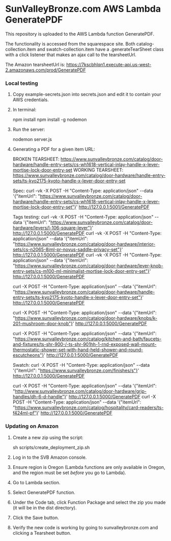 # SunValleyBronze.com AWS Lambda GeneratePDF

This repository is uploaded to the AWS Lambda function GeneratePDF.

The functionality is accessed from the squarespace site. Both catalog-collection.item
and swatch-collection.item have a .generateTearSheet class with a click listener that
makes an ajax call to the tearsheetUrl.

The Amazon tearsheetUrl is: https://7kscbhlqn1.execute-api.us-west-2.amazonaws.com/prod/GeneratePDF


### Local testing

1. Copy example-secrets.json into secrets.json and edit it to contain your AWS credentials.
1. In terminal:

    npm install
    npm install -g nodemon
    
1. Run the server:

    nodemon server.js
    
1. Generating a PDF for a given item URL:

    BROKEN TEARSHEET: https://www.sunvalleybronze.com/catalog/door-hardware/handle-entry-sets/cs-wh1618-vertical-inlay-handle-x-lever-mortise-lock-door-entry-set
    WORKING TEARSHEET: https://www.sunvalleybronze.com/catalog/door-hardware/handle-entry-sets/ts-kyo2175-kyoto-handle-x-lever-door-entry-set

    Spec:
    curl -vk -X POST -H "Content-Type: application/json" --data '{"itemUrl": "https://www.sunvalleybronze.com/catalog/door-hardware/handle-entry-sets/cs-wh1618-vertical-inlay-handle-x-lever-mortise-lock-door-entry-set"}' http://127.0.0.1:5001/GeneratePDF

    Tags testing:
    curl -vk -X POST -H "Content-Type: application/json" --data '{"itemUrl": "https://www.sunvalleybronze.com/catalog/door-hardware/levers/l-106-square-lever"}' http://127.0.0.1:5000/GeneratePDF
    curl -vk -X POST -H "Content-Type: application/json" --data '{"itemUrl": "https://www.sunvalleybronze.com/catalog/door-hardware/interior-sets/cs-n2065-8iml-pr-novus-saddle-privacy-set"}' http://127.0.0.1:5000/GeneratePDF
    curl -vk -X POST -H "Content-Type: application/json" --data '{"itemUrl": "https://www.sunvalleybronze.com/catalog/door-hardware/lever-knob-entry-sets/cs-m100-ml-minimalist-mortise-lock-door-entry-set"}' http://127.0.0.1:5000/GeneratePDF
    
    curl -X POST -H "Content-Type: application/json" --data '{"itemUrl": "https://www.sunvalleybronze.com/catalog/door-hardware/handle-entry-sets/ts-kyo2175-kyoto-handle-x-lever-door-entry-set"}' http://127.0.0.1:5000/GeneratePDF
    
    curl -X POST -H "Content-Type: application/json" --data '{"itemUrl": "https://www.sunvalleybronze.com/catalog/door-hardware/knobs/k-201-mushroom-door-knob"}' http://127.0.0.1:5000/GeneratePDF
    
    curl -X POST -H "Content-Type: application/json" --data '{"itemUrl": "https://www.sunvalleybronze.com/catalog/kitchen-and-bath/faucets-and-fixtures/ts-shr-900-/-ts-shr-901hh-1-rnd-exposed-wall-mount-thermostatic-shower-set-with-hand-held-shower-and-round-escutcheons"}' http://127.0.0.1:5000/GeneratePDF
    
    Swatch:
    curl -X POST -H "Content-Type: application/json" --data '{"itemUrl": "https://www.sunvalleybronze.com/finishes/s"}' http://127.0.0.1:5000/GeneratePDF
    
    curl -X POST -H "Content-Type: application/json" --data '{"itemUrl": "http://www.sunvalleybronze.com/catalog/door-hardware/grip-handles/dh-6-d-handle"}' http://127.0.0.1:5000/GeneratePDF
    curl -X POST -H "Content-Type: application/json" --data '{"itemUrl": "https://www.sunvalleybronze.com/catalog/hospitality/card-readers/ts-f424ml-pf"}' http://127.0.0.1:5000/GeneratePDF

### Updating on Amazon 

1. Create a new zip using the script:

    sh scripts/create_deployment_zip.sh
    
1. Log in to the SVB Amazon console.
1. Ensure region is Oregon (Lambda functions are only available in Oregon, and the region must be set *before* you go to Lambda).
1. Go to Lambda section.
1. Select GeneratePDF function.
1. Under the Code tab, click Function Package and select the zip you made (it will be in the dist directory).
1. Click the Save button.
1. Verify the new code is working by going to sunvalleybronze.com and clicking a Tearsheet button.